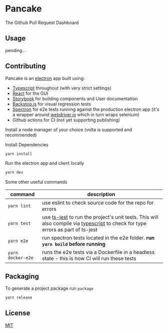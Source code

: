 # Pancake
The Github Pull Request Dashboard

## Usage

pending...

## Contributing

Pancake is an [electron](https://www.electronjs.org/) app built using:
- [Typescript](https://www.typescriptlang.org/) throughout (with very strict settings)
- [React](https://reactjs.org/) for the GUI
- [Storybook](https://storybook.js.org/docs/react/get-started/introduction) for building components and User documentation
- [Backstop.js](https://garris.github.io/BackstopJS/) for visual regression tests
- [Spectron](https://www.electronjs.org/spectron) for e2e tests running against the production electron app (it's a wrapper around [webdriver.io](https://v6.webdriver.io/docs/api.html) which in turn wraps selenium)
- Github actions for CI (not yet supporting publishing)

Install a node manager of your choice (volta is supported and recommended)

Install Dependencies
```bash
yarn install
```

Run the electron app and client locally
```bash
yarn dev
```

Some other useful commands

| command | description |
| --- | --- |
| `yarn lint` | use eslint to check source code for the repo for errors |
| `yarn test` | use [ts-jest](https://kulshekhar.github.io/ts-jest/) to run the project's unit tests. This will also compile via [typescript](https://www.typescriptlang.org/) to check for type errors as part of ts-jest|
| `yarn e2e` | run spectron tests located in the e2e folder. **run `yarn build` before running**|
| `yarn docker-e2e` | runs the e2e tests via a Dockerfile in a headless state - this is how CI will run these tests |



## Packaging
To generate a project package run `package`

```bash
yarn release
```

## License

[MIT](https://choosealicense.com/licenses/mit/)
